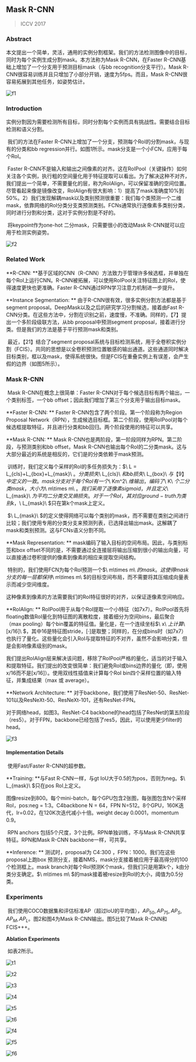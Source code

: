 ## Mask R-CNN

> ICCV 2017

### Abstract

​	本文提出一个简单，灵活，通用的实例分割框架。我们的方法检测图像中的目标，同时为每个实例生成分割mask。本方法称为Mask R-CNN，在Faster R-CNN基础上增加了一个分支用于预测目标mask（与bb recognition分支平行）。Mask R-CNN很容易训练并且只增加了小部分开销，速度为5fps。而且，Mask R-CNN很容易拓展到其他任务，如姿势估计。

![f1](images\f1.png)

### Introduction

​	实例分割因为需要检测所有目标，同时分割每个实例而具有挑战性。需要结合目标检测和语义分割。

​	我们的方法在Faster R-CNN上增加了一个分支，预测每个RoI的分割mask，与现有的分类和bb regression并行。如图1所示。mask分支是一个小FCN，应用于每个RoI。

​	Faster R-CNN不是输入和输出之间像素的对齐。这在RoIPool（关键操作）如何关注各个实例，执行粗的空间量化用于特征提取可以看出。为了解决这种不对齐，我们提出一个简单，不需要量化的层，称为RoIAlign，可以保留准确的空间位置。尽管看起来像是镜像改变，RoIAlign有很大影响：1）提高了mask准确度10%到50%。2）我们发现解耦mask以及类别预测很重要：我们每个类预测一个二维mask，依靠网络的RoI分类分支类预测类别。FCNs通常执行逐像素多类别分类，同时进行分割和分类，这对于实例分割是不好的。

​	将keypoint作为one-hot 二分mask，只需要很小的改动Mask R-CNN就可以应用于检测实例姿势。

![f2](images\f2.png)

### Related Work

**R-CNN: **基于区域的CNN（R-CNN）方法致力于管理许多候选框，并单独在每个RoI上运行CNN。R-CNN被拓展，可以使用RoIPool关注特征图上的RoI，使得速度更快也更准确。Faster R-CNN通过RPN学习注意力机制进一步提升。

**Instance Segmentation: ** 由于R-CNN很有效，很多实例分割方法都是基于segment proposal。DeepMask以及之后的研究学习分割候选，接着由Fast R-CNN分类。在这些方法中，分割在识别之前，速度慢，不准确。同样的，【7】提出一个多阶段级联方法，从bb proposal中预测segment proposal，接着进行分类。但是我们的方法是基于平行预测mask和类别。

​	最近，【21】结合了segment proposal系统与目标检测系统，用于全卷积实例分割（FCIS）。共同的思想是以全卷积预测位置敏感的输出通道。这些通道同时解决目标类别，框以及mask，使得系统很快。但是FCIS在重叠实例上有误差，会产生假的边界（如图5所示）。

### Mask R-CNN

​	Mask R-CNN在概念上很简单：Faster R-CNN对于每个候选目标有两个输出，一个类别标签，一个bb offset；因此我们增加了第三个分支用于输出目标mask。

**Faster R-CNN: ** Faster R-CNN包含了两个阶段。第一个阶段称为Region Proposal Network（RPN），生成候选目标框。第二个阶段，使用RoIPool对每个候选框提取特征，并且进行分类和bb回归。两个阶段使用的特征可以共享。

**Mask R-CNN: ** Mask R-CNN也是两阶段，第一阶段同样为RPN。第二阶段，与预测类别和bb offset，Mask R-CNN也输出每个RoI的二分类mask。这与大部分最近的系统是相反的，它们是的分类依赖于mask预测。

​	训练时，我们定义每个采样的RoI的多任务损失为：$\ L = L_{cls}+L_{box}+L_{mask}\ $。分类损失$\ L_{cls}\ $和bb损失$\ L_{box}\ $与【9】中定义的一致。mask分支对于每个RoI有一个$\ Km^2\ $维输出，编码了$\ K\ $个二分类mask，大小为$\ m\times m\ $。我们采用了逐像素sigmoid，并且定义$\ L_{mask}\ $为平均二分类交叉熵损失。对于一个RoI，其对应ground-truth为类别k，$\ L_{mask}\ $只在第k个mask上定义。

​	$\ L_{mask}\ $的定义使得网络可以每个类别的mask，而不需要在类别之间进行比较；我们使用专用的分类分支来预测列表，已选择出输出mask。这解耦了mask和类别预测。这与FCNs语义分割不同。

**Mask Representation: ** mask编码了输入目标的空间布局。因此，与类别标签和box offset不同的是，不需要通过全连接层将输出压缩到很小的输出向量，可以直接通过卷积提供的像素到像素的相应来提取空间结构。

​	特别的，我们使用FCN为每个RoI预测一个$\ m\times m\ $的mask。这使得mask分支的每一层都保持$\ m\times m\ $的目标空间布局，而不需要将其压缩成向量表示而减少空间维度。

​	这种像素到像素的方法需要我们的RoI特征很好的对齐，以保证逐像素空间响应。

**RoIAlign: ** RoIPool用于从每个RoI提取一个小特征（如7x7）。RoIPool首先将floating数值RoI量化到特征图的离散粒度，接着细分为空间bins，最后聚合（max pooling）每个bin覆盖的特征值。量化是，在一个连续坐标$\ x\ $上计算$\ [x/16]\ $，其中16是特征图stride，[·]是取整；同样的，在分成bins时（如7x7）也执行了量化。这些量化会引入RoI与提取特征的不对齐，虽然不会影响分类，但是会影响像素级别的mask。

​	我们提出RoIAlign层来解决该问题，移除了RoIPool严格的量化，适当的对于输入和提取特征。我们提出的改变很简单：我们避免RoI或bins边界的量化（即，使用x/16而不是[x/16]）。使用双线性插值来计算每个RoI bin四个采样位置的输入特征，并集成结果（max 或 average）。

**Network Architecture: ** 对于backbone，我们使用了ResNet-50、ResNet-101以及ResNeXt-50、ResNeXt-101，还有ResNet-FPN。

对于网络head，如图3。ResNet-C4 backbone的head包括了ResNet的第五阶段（res5）。对于FPN，backbone已经包括了res5，因此，可以使用更少filter的head。

![f3](images\f3.png)

#### Implementation Details

​	使用Fast/Faster R-CNN的超参数。

**Training: **与Fast R-CNN一样，与gt IoU大于0.5的为pos，否则为neg。$\ L_{mask}\ $只在pos RoI上定义。

​	图像resize到800。每个mini-batch，每个GPU包含2张图，每张图包含N个采样RoI，pos:neg = 1:3。C4backbone N = 64，FPN N=512。8个GPU，160K迭代，lr=0.02，在120K次迭代减小十倍。weight decay 0.0001，momentum 0.9。

​	RPN anchors 包括5个尺度，3个比例。RPN单独训练，不与Mask R-CNN共享特征。RPN和Mask R-CNN backbone一样，可共享。

**Inference: ** 测试时，proposal为  C4:300 ，FPN：1000。我们在这些proposal上跑box 预测分支，接着NMS，mask分支接着被应用于最高得分的100个检测框上。mask branch对每个RoI预测K个mask，但我们只是用第k个，k由分类分支确定。$\ m\times m\ $的mask接着被resize到RoI的大小，阈值为0.5分类。

### Experiments

​	我们使用COCO数据集和评估标准AP（超过IoU的平均值），$AP_{50},AP_{75},AP_{S},AP_{M},AP_{L}$。图2和图4为Mask R-CNN输出。图5比较了Mask R-CNN和FCIS+++。

**Ablation Experiments**	

​	如表2所示。

![t1](images\t1.png)

![t2](images\t2.png)

![t3](images\t3.png)

![t4](images\t4.png)

![t5](images\t5.png)

![t6](images\t6.png)

![f4](images\f4.png)

![f5](images\f5.png)

![f6](images\f6.png)